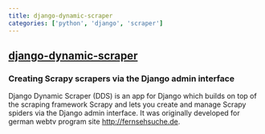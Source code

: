 ```yaml
---
title: django-dynamic-scraper
categories: ['python', 'django', 'scraper']
---
```

## [django-dynamic-scraper](https://github.com/holgerd77/django-dynamic-scraper)

### Creating Scrapy scrapers via the Django admin interface


Django Dynamic Scraper (DDS) is an app for Django which builds on top of the scraping framework Scrapy and lets
you create and manage Scrapy spiders via the Django admin interface. It was originally developed for german
webtv program site http://fernsehsuche.de.
